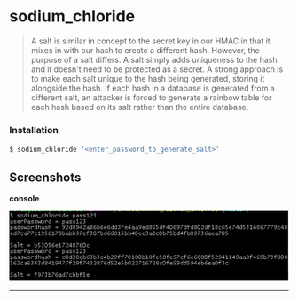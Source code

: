 # sodium_chloride



> A salt is similar in concept to the secret key in our HMAC in that it mixes in with our hash to create a different hash. However, the purpose of a salt differs. A salt simply adds uniqueness to the hash and it doesn't need to be protected as a secret. A strong approach is to make each salt unique to the hash being generated, storing it alongside the hash. If each hash in a database is generated from a different salt, an attacker is forced to generate a rainbow table for each hash based on its salt rather than the entire database. 


### Installation

```sh
$ sodium_chloride '<enter_password_to_generate_salt>'
```

## Screenshots

**console**

![Alt text](/screenshots/screenshot.png?raw=true)

---





 




